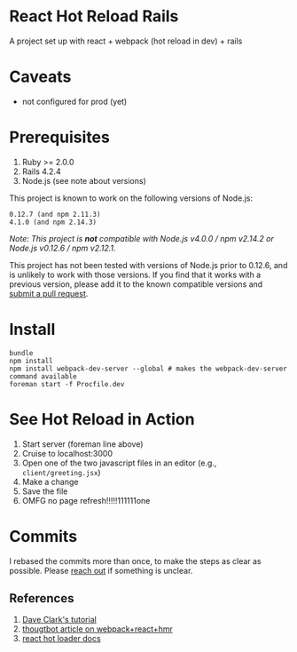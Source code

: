 # React Hot Reload Rails

A project set up with react + webpack (hot reload in dev) + rails

# Caveats

* not configured for prod (yet)

# Prerequisites

1. Ruby >= 2.0.0
2. Rails  4.2.4
3. Node.js (see note about versions)

This project is known to work on the following versions of Node.js:
```
0.12.7 (and npm 2.11.3)
4.1.0 (and npm 2.14.3)
```
_Note: This project is **not** compatible with Node.js v4.0.0 / npm v2.14.2 or Node.js v0.12.6 / npm v2.12.1._

This project has not been tested with versions of Node.js prior to 0.12.6, and is unlikely to work with those versions. If you find that it works with a previous version, please add it to the known compatible versions and [submit a pull request](/pulls?q=is%3Aopen+is%3Apr).


# Install

    bundle
    npm install
    npm install webpack-dev-server --global # makes the webpack-dev-server command available
    foreman start -f Procfile.dev

# See Hot Reload in Action

1. Start server (foreman line above)
2. Cruise to localhost:3000
3. Open one of the two javascript files in an editor (e.g., `client/greeting.jsx`)
4. Make a change
5. Save the file
6. OMFG no page refresh!!!!!111111one

# Commits

I rebased the commits more than once, to make the steps as clear as possible.  Please [reach out](https://github.com/hoffmanc) if something is unclear.

## References
1. [Dave Clark's tutorial](http://clarkdave.net/2015/01/how-to-use-webpack-with-rails/)
2. [thougtbot article on webpack+react+hmr](https://robots.thoughtbot.com/setting-up-webpack-for-react-and-hot-module-replacement)
3. [react hot loader docs](http://gaearon.github.io/react-hot-loader/getstarted/)
